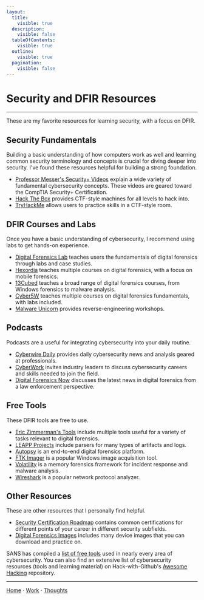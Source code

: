 ```yaml
---
layout:
  title:
    visible: true
  description:
    visible: false
  tableOfContents:
    visible: true
  outline:
    visible: true
  pagination:
    visible: false
---
```


# Security and DFIR Resources

***

These are my favorite resources for learning security, with a focus on DFIR. 

## Security Fundamentals

Building a basic understanding of how computers work as well and learning common security terminology and concepts is crucial for diving deeper into security. I've found these resources helpful for building a strong foundation.

* [Professor Messer's Security+ Videos](https://www.professormesser.com/security-plus/sy0-701/sy0-701-video/sy0-701-comptia-security-plus-course/) explain a wide variety of fundamental cybersecurity concepts. These videos are geared toward the CompTIA Security+ Certification.
* [Hack The Box](https://hackthebox.com/) provides CTF-style machines for all levels to hack into.
* [TryHackMe](https://tryhackme.com/) allows users to practice skills in a CTF-style room.

## DFIR Courses and Labs

Once you have a basic understanding of cybersecurity, I recommend using labs to get hands-on experience.

* [Digital Forensics Lab](https://github.com/frankwxu/digital-forensics-lab) teaches users the fundamentals of digital forensics through labs and case studies.
* [Hexordia](https://learn.hexordia.com/) teaches multiple courses on digital forensics, with a focus on mobile forensics.
* [13Cubed](https://training.13cubed.com/) teaches a broad range of digital forensics courses, from Windows forensics to malware analysis.
* [Cyber5W](https://cyber5w.com/) teaches multiple courses on digital forensics fundamentals, with labs included.
* [Malware Unicorn](https://malwareunicorn.org/) provides reverse-engineering workshops.

## Podcasts

Podcasts are a useful for integrating cybersecurity into your daily routine.

* [Cyberwire Daily](https://thecyberwire.com/podcasts/daily-podcast) provides daily cybersecurity news and analysis geared at professionals.
* [CyberWork](https://www.infosecinstitute.com/podcast/) invites industry leaders to discuss cybersecurity careers and skills needed to join the field.
* [Digital Forensics Now](https://digitalforensicsnow.buzzsprout.com/) discusses the latest news in digital forensics from a law enforcement perspective.

## Free Tools

These DFIR tools are free to use.

* [Eric Zimmerman's Tools](https://ericzimmerman.github.io/#!index.md) include multiple tools useful for a variety of tasks relevant to digital forensics.
* [LEAPP Projects](https://github.com/abrignoni?tab=repositories) include parsers for many types of artifacts and logs.
* [Autopsy](https://www.autopsy.com/) is an end-to-end digital forensics platform.
* [FTK Imager](https://www.exterro.com/digital-forensics-software/ftk-imager) is a popular Windows image acquisition tool.
* [Volatility](https://volatilityfoundation.org/) is a memory forensics framework for incident response and malware analysis.
* [Wireshark](https://www.wireshark.org/) is a popular network protocol analyzer.

## Other Resources

These are other resources that I personally find helpful.

* [Security Certification Roadmap](https://pauljerimy.com/security-certification-roadmap/) contains common certifications for different points of your career in different security subfields.
* [Digital Forensics Images](https://cfreds.nist.gov/all) includes many device images that you can download and practice on.

SANS has compiled a [list of free tools](https://www.sans.org/img/free-faculty-tools.pdf) used in nearly every area of cybersecurity. You can also find an extensive list of cybersecurity resources (tools and learning material) on Hack-with-Github's [Awesome Hacking](https://github.com/Hack-with-Github/Awesome-Hacking) repository. 

***

[Home](https://app.gitbook.com/o/0kO27okC5uVB9ALX3rho/s/036xtfEIzcEdGegONXWM/) ⋅ [Work](https://app.gitbook.com/o/0kO27okC5uVB9ALX3rho/s/WaFS755Q4sf02CxLcghQ/) ⋅ [Thoughts](https://app.gitbook.com/o/0kO27okC5uVB9ALX3rho/s/s4QQPMntQ25hmJToKSOu/)
